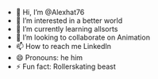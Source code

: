 - 👋 Hi, I’m @Alexhat76
- 👀 I’m interested in a better world
- 🌱 I’m currently learning allsorts
- 💞️ I’m looking to collaborate on Animation
- 📫 How to reach me LinkedIn
- 😄 Pronouns: he him
- ⚡ Fun fact: Rollerskating beast

<!---
Alexhat76/Alexhat76 is a ✨ special ✨ repository because its `README.md` (this file) appears on your GitHub profile.
You can click the Preview link to take a look at your changes.
--->
